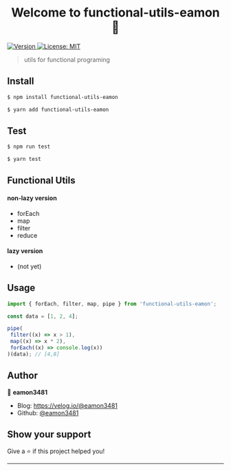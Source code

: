 <h1 align="center">Welcome to functional-utils-eamon 👋</h1>
<p>
  <a href="https://www.npmjs.com/package/functional-utils-eamon" target="_blank">
    <img alt="Version" src="https://img.shields.io/npm/v/functional-utils-eamon.svg">
  </a>
  <a href="#" target="_blank">
    <img alt="License: MIT" src="https://img.shields.io/badge/License-MIT-yellow.svg" />
  </a>

</p>

> utils for functional programing

## Install

```bash
$ npm install functional-utils-eamon

$ yarn add functional-utils-eamon
```

## Test

```bash
$ npm run test

$ yarn test
```

## Functional Utils

#### non-lazy version

- forEach
- map
- filter
- reduce

#### lazy version

- (not yet)

## Usage

```js
import { forEach, filter, map, pipe } from 'functional-utils-eamon';

const data = [1, 2, 4];

pipe(
 filter((x) => x > 1),
 map((x) => x * 2),
 forEach((x) => console.log(x))
)(data); // [4,8]
```

## Author

👤 **eamon3481**

- Blog: https://velog.io/@eamon3481
- Github: [@eamon3481](https://github.com/eamon3481)

## Show your support

Give a ⭐️ if this project helped you!

---
